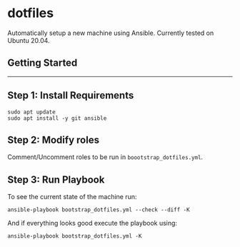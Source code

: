 # dotfiles

Automatically setup a new machine using Ansible. Currently tested on Ubuntu 20.04.

## Getting Started
---

## Step 1: Install Requirements

```
sudo apt update
sudo apt install -y git ansible
```

## Step 2: Modify roles

Comment/Uncomment roles to be run in `boootstrap_dotfiles.yml`.

## Step 3: Run Playbook

To see the current state of the machine run:

```
ansible-playbook bootstrap_dotfiles.yml --check --diff -K
```

And if everything looks good execute the playbook using:

```
ansible-playbook bootstrap_dotfiles.yml -K
```
